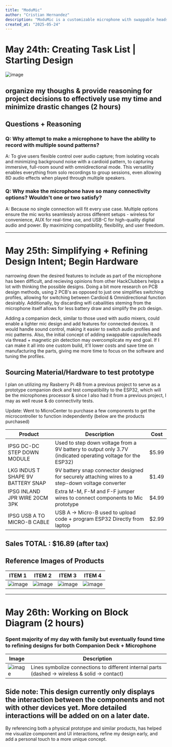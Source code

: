```yaml
---
title: "ModuMic"
author: "Cristian Hernandez"
description: "ModuMic is a customizable microphone with swappable heads and multiple connectivity options, designed for flexible recording and user-friendly control."
created_at: "2025-05-24"
---
```


# May 24th: Creating Task List | Starting Design
![image](https://github.com/user-attachments/assets/18aac9da-086e-479d-a8ae-b2eef6873391)

organize my thoughs & provide reasoning for project decisions to effectively use my time and minimize drastic changes (2 hours)
-
## Questions + Reasoning
### Q: **Why attempt to make a microphone to have the ability to record with multiple sound patterns?**

A: To give users flexible control over audio capture; from isolating vocals and minimizing background noise with a cardioid pattern, to capturing immersive, full-room sound with omnidirectional mode. This versatility enables everything from solo recordings to group sessions, even allowing 8D audio effects when played through multiple speakers. 

### Q: **Why make the microphone have so many connectivity options? Wouldn't one or two satisfy?**

A: Because no single connection will fit every use case. Multiple options ensure the mic works seamlessly across different setups - wireless for convenience, AUX for real-time use, and USB-C for high-quality digital audio and power. By maximizing compatibility, flexibility, and user freedom.

----------------------------------------------------------------------------------------------------------------------

# May 25th: Simplifying + Refining Design Intent; Begin Hardware 

narrowing down the desired features to include as part of the microphone has been difficult, and recieving opinions from other HackClubbers helps a lot with thinking the possible designs. Doing a bit more research on PCB design methods, using 2 PCB's as opposed to just one simplifies switching profiles, allowing for switching between Cardioid & Omnidirectional function desirably. Additionally, by discarding wifi cabailities steming from the microphone itself allows for less battery draw and simplify the pcb design.

Adding a companion deck, similar to those used with audio mixers, could enable a lighter mic design and add features for connected devices. It would handle sound control, making it easier to switch audio profiles and mic patterns. Also, the initial concept of adding swappable capsule/heads via thread + magnetic pin detection may overcomplicate my end goal. If I can make it all into one custom build, it'll lower costs and save time on manufacturing the parts, giving me more time to focus on the software and tuning the profiles.

## Sourcing Material/Hardware to test prototype

I plan on utilizing my Rasberry Pi 4B from a previous project to serve as a prototype companion deck and test compatibility to the ESP32, which will be the microphones processor & since I also had it from a previous project, I may as well reuse & do connectivity tests.

Update: Went to MicroCenter to purchase a few components to get the microcontroller to function independently (below are the products purchased)

| Product                         | Description                                                                 | Cost   |
|---------------------------------|-----------------------------------------------------------------------------|--------|
| IPSG DC-DC STEP DOWN MODULE     | Used to step down voltage from a 9V battery to output only 3.7V (indicated operating voltage for the ESP32) | $5.99  |
| LKG INDUS T SHAPE 9V BATTERY SNAP     | 9V battery snap connector designed for securely attaching wires to a step-down voltage converter | $1.49  |
| IPSG INLAND JPR WIRE 20CM 3PK     | Extra M-M, F-M and F-F jumper wires to connect components to Mic prototype | $4.99  |
| IPSG USB A TO MICRO-B CABLE     | USB A ->  Micro-B used to upload code + program ESP32 Directly from laptop  | $2.99  |

Sales TOTAL : $16.89 (after tax)
-
Reference Images of Products
-
| ITEM 1                     | ITEM 2                     | ITEM 3                     | ITEM 4                     |
|-----------------------------|-----------------------------|-----------------------------|-----------------------------|
| ![image](https://github.com/user-attachments/assets/e652e9e8-0241-48ac-ba16-a4880b6d8c35) | ![image](https://github.com/user-attachments/assets/40fabd25-4d0f-4eca-82b6-cdd3e9affaf4)   |  ![image](https://github.com/user-attachments/assets/da1e2e3d-228c-46c1-9a67-c5a01e2a43ba)  | ![image](https://github.com/user-attachments/assets/00e5409e-9382-4e99-8f34-321ebeecf7a1)  |

-----------------------------------------------------------------------------------------------------------------------------------------------------------------
# May 26th: Working on Block Diagram (2 hours)

### Spent majority of my day with family but eventually found time to refining designs for both Companion Deck + Microphone

| Image                          | Description   |                                                              
|---------------------------------------------------------------------------------------------|----------------------------------------------
|  ![image](https://github.com/user-attachments/assets/4172b0e1-956c-4c77-9b39-f7c56a1d55d7)  | Lines symbolize connections to different internal parts (dashed -> wireless & solid -> contact) |


Side note: This design currently only displays the interaction between the components and not with other devices yet. More detailed interactions will be added on on a later date.
--

By referencing both a physical prototype and similar products, has helped me visualize component and UI interactions, refine my design early, and add a personal touch to a more unique concept. 
